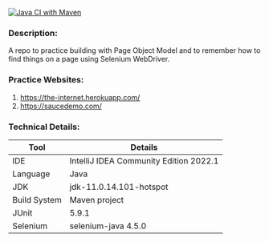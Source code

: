 [![Java CI with Maven](https://github.com/stuling/SeJunitMavenPractice/actions/workflows/maven.yml/badge.svg)](https://github.com/stuling/SeJunitMavenPractice/actions/workflows/maven.yml)

### Description:
A repo to practice building with Page Object Model and to remember how to find things on a page using Selenium WebDriver.


### Practice Websites:
1. https://the-internet.herokuapp.com/
2. https://saucedemo.com/


### Technical Details:
| Tool         | Details                                |
|--------------|----------------------------------------|
| IDE          | IntelliJ IDEA Community Edition 2022.1 |
| Language     | Java                                   |
| JDK          | jdk-11.0.14.101-hotspot                |
| Build System | Maven project                          |
| JUnit        | 5.9.1                                  |
| Selenium     | selenium-java 4.5.0                    |

